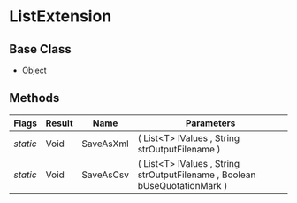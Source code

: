 # ListExtension
## Base Class
- Object
## Methods
Flags|Result|Name|Parameters
-|-|-|-
*static*|Void|SaveAsXml|( List&lt;T&gt; lValues , String strOutputFilename )
*static*|Void|SaveAsCsv|( List&lt;T&gt; lValues , String strOutputFilename , Boolean bUseQuotationMark )
